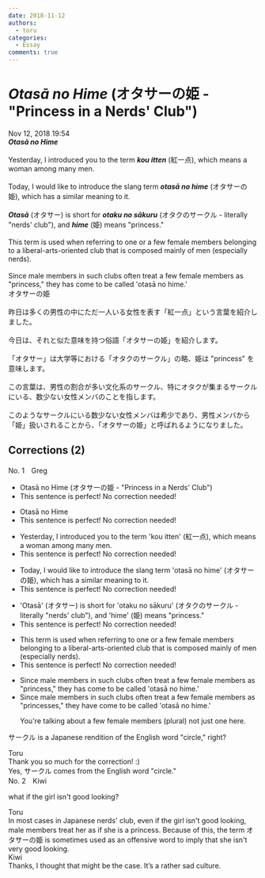 ```yaml
---
date: 2018-11-12
authors:
  - toru
categories:
  - Essay
comments: true
---
```


# <strong><em>Otasā no Hime</strong></em> (オタサーの姫 - "Princess in a Nerds' Club")
<div class="date">Nov 12, 2018 19:54</div>
<div id="post"><div id="body_show_ori">
<strong><em>Otasā no Hime</strong></em><br/><br/>Yesterday, I introduced you to the term <strong><em>kou itten</em></strong> (紅一点), which means a woman among many men.<br/><br/>Today, I would like to introduce the slang term <strong><em>otasā no hime</em></strong> (オタサーの姫), which has a similar meaning to it.<br/><br/><strong><em>Otasā</em></strong> (オタサー) is short for <strong><em>otaku no sākuru</em></strong> (オタクのサークル - literally "nerds' club"), and <strong><em>hime</em></strong> (姫) means "princess."<br/><br/>This term is used when referring to one or a few female members belonging to a liberal-arts-oriented club that is composed mainly of men (especially nerds).<br/><br/>Since male members in such clubs often treat a few female members as "princess," they has come to be called 'otasā no hime.'
</div></div>

<!-- more -->

<div id="post_ja"><div id="body_show_mo">
オタサーの姫<br/><br/>昨日は多くの男性の中にただ一人いる女性を表す「紅一点」という言葉を紹介しました。<br/><br/>今日は、それと似た意味を持つ俗語「オタサーの姫」を紹介します。<br/><br/>「オタサー」は大学等における「オタクのサークル」の略、姫は "princess" を意味します。<br/><br/>この言葉は、男性の割合が多い文化系のサークル、特にオタクが集まるサークルにいる、数少ない女性メンバのことを指します。<br/><br/>このようなサークルにいる数少ない女性メンバは希少であり、男性メンバから「姫」扱いされることから、「オタサーの姫」と呼ばれるようになりました。
</div></div>

## Corrections (2)
<div id="block"><div class="first_name"> No. 1　<span class="just_name">Greg</span></div><div id="block2">
<ul class="correction_field">
<li class="incorrect">Otasā no Hime (オタサーの姫 - "Princess in a Nerds' Club")</li>
<li class="corrected perfect">This sentence is perfect! No correction needed!</li>
</ul>
<ul class="correction_field">
<li class="incorrect">Otasā no Hime</li>
<li class="corrected perfect">This sentence is perfect! No correction needed!</li>
</ul>
<ul class="correction_field">
<li class="incorrect">Yesterday, I introduced you to the term 'kou itten' (紅一点), which means a woman among many men.</li>
<li class="corrected perfect">This sentence is perfect! No correction needed!</li>
</ul>
<ul class="correction_field">
<li class="incorrect">Today, I would like to introduce the slang term 'otasā no hime' (オタサーの姫), which has a similar meaning to it.</li>
<li class="corrected perfect">This sentence is perfect! No correction needed!</li>
</ul>
<ul class="correction_field">
<li class="incorrect">'Otasā' (オタサー) is short for 'otaku no sākuru' (オタクのサークル - literally "nerds' club"), and 'hime' (姫) means "princess."</li>
<li class="corrected perfect">This sentence is perfect! No correction needed!</li>
</ul>
<ul class="correction_field">
<li class="incorrect">This term is used when referring to one or a few female members belonging to a liberal-arts-oriented club that is composed mainly of men (especially nerds).</li>
<li class="corrected perfect">This sentence is perfect! No correction needed!</li>
</ul>
<ul class="correction_field">
<li class="incorrect">Since male members in such clubs often treat a few female members as "princess," they has come to be called 'otasā no hime.'</li>
<li class="corrected correct">
Since male members in such clubs often treat a few female members as "princess<span class="f_red">es</span>," they ha<span class="f_red">ve</span> come to be called 'otasā no hime.'
<p class="correction_comment">You're talking about a few female members (plural) not just one here.</p>
</li>
</ul>
<p class="comment_small">
 サークル is a Japanese rendition of the English word "circle," right?
</p>

</div><div class="name"><span class="just_name">Toru</span><br>
Thank you so much for the correction! :)<br/>Yes, サークル comes from the English word "circle."
</div>
</div>
<div id="block"><div class="first_name"> No. 2　<span class="just_name">Kiwi</span></div><div id="block2">
<p class="comment_small">
 what if the girl isn't good looking?
</p>

</div><div class="name"><span class="just_name">Toru</span><br>
In most cases in Japanese nerds' club, even if the girl isn't good looking, male members treat her as if she is a princess. Because of this, the term オタサーの姫 is sometimes used as an offensive word to imply that she isn't very good looking.
</div>
<div class="name"><span class="just_name">Kiwi</span><br>
Thanks, I thought that might be the case. It’s a rather sad culture.
</div>
</div>
